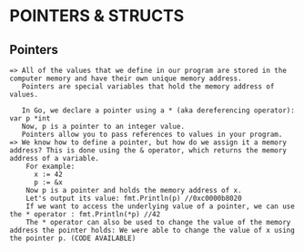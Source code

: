 # POINTERS & STRUCTS

## Pointers
    => All of the values that we define in our program are stored in the computer memory and have their own unique memory address.
       Pointers are special variables that hold the memory address of values.

       In Go, we declare a pointer using a * (aka dereferencing operator): var p *int
       Now, p is a pointer to an integer value.
       Pointers allow you to pass references to values in your program.
    => We know how to define a pointer, but how do we assign it a memory address? This is done using the & operator, which returns the memory address of a variable.
        For example:
          x := 42
          p := &x
        Now p is a pointer and holds the memory address of x.
        Let's output its value: fmt.Println(p) //0xc0000b8020
        If we want to access the underlying value of a pointer, we can use the * operator : fmt.Println(*p) //42
        The * operator can also be used to change the value of the memory address the pointer holds: We were able to change the value of x using the pointer p. (CODE AVAILABLE)
